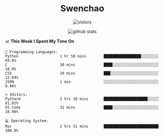 <h1 align="center">Swenchao</h3>

<p align="center">
  <img src="https://visitor-badge.glitch.me/badge?page_id=Swenchao" alt="vistors" />
</p>

<p align="center">
  <img src="https://github-readme-stats.vercel.app/api?username=Swenchao&count_private=true&show_icons=true&theme=vue-dark&hide_title=true" alt="github stats" />
</p>

<!--START_SECTION:waka-->
📊 **This Week I Spent My Time On** 

```text
💬 Programming Languages: 
Python                   1 hr 58 mins        █████████████████░░░░░░░░   69.0% 
C                        30 mins             ████░░░░░░░░░░░░░░░░░░░░░   18.0% 
CSV                      20 mins             ███░░░░░░░░░░░░░░░░░░░░░░   12.04% 
JSON                     1 min               ░░░░░░░░░░░░░░░░░░░░░░░░░   0.96%

🔥 Editors: 
PyCharm                  2 hrs 18 mins       ████████████████████░░░░░   81.02% 
VS Code                  32 mins             ████░░░░░░░░░░░░░░░░░░░░░   18.98%

💻 Operating System: 
Mac                      2 hrs 51 mins       █████████████████████████   100.0%

```


<!--END_SECTION:waka-->
